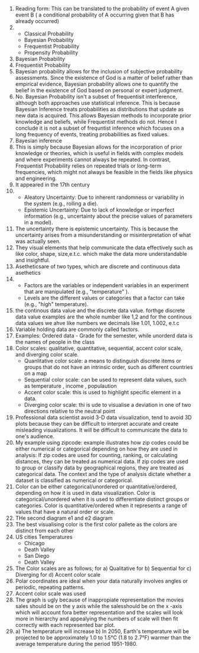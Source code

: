1) Reading form: This can be translated to the probability of event A given event B ( a conditional probability of A occurring given that B has already occurred)
2) + Classical Probability
   + Bayesian Probability
   + Frequentist Probability
   + Propensity Probability
3) Bayesian Probability
4) Frequentist Probability
5) Bayesian probability allows for the inclusion of subjective probability assessments. Since the existence of God is a matter of belief rather than empirical evidence, Bayesian probability allows one to quantify the belief in the existence of God based on personal or expert judgment.
6) No. Bayesian Probability isn't a subset of frequentisit interference, although both approaches use statistical inference. This is because Bayesian Inference treats probabilities as distributions that update as new data is acquired. This allows Bayesian methods to incorporate prior knowledge and beliefs, while Frequentist methods do not. Hence I conclude it is not a subset of frequntist inference which focuses on a long frequency of events, treating probabilities as fixed values.
7) Bayesian inference
8) This is simply because Bayesian allows for the incorporation of prior knowledge or theories, which is useful in fields with complex models and where experiments cannot always be repeated. In contrast, Frequentist Probability relies on repeated trials or long-term frequencies, which might not always be feasible in the fields like physics and engineering.
9) It appeared in the 17th century 
10) + Aleatory Uncertainty: Due to inherent randomness or variability in the system (e.g., rolling a die).
    + Epistemic Uncertainty: Due to lack of knowledge or imperfect information (e.g., uncertainty about the precise values of parameters in a model).
11) The uncertainty there is epistemic uncertainty. This is because the uncertainty arises from a misunderstanding or misinterpretation of what was actually seen.
12) They visual elements that help communicate the data effectively such as like color, shape, size,e.t.c. which make the data more understandable and insightful.
13) Asetheticsare of two types, which are discrete and continuous data asethetics 
14) + Factors are the variables or independent variables in an experiment that are manipulated (e.g., "temperature" ).
    + Levels are the different values or categories that a factor can take (e.g., "high" temperature).
15) the continous data value and the discrete data value. forthge discrete data value examples are the whole number like 1,2 and for the continous data values we ahve like numbers we decimals like 1.01, 1.002, e.t.c
16) Variable holding data are commonly called factors. 
17) Examples: Ordered data - Grade for the semester, while unorderd data is the names of people in the class 
18) Color scales: qualitative, quantitative, sequential, accent color scale, and diverging color scale.
    + Quanlitative color scale:  a means to distinguish discrete items or groups that do not have an intrinsic order, such as different countries on a map
    + Sequential color scale: can be used to represent data values, such as temperature , income , populaution
    + Accent color scale: this is used to highlight specific element in a data.
    + Diverging color scale: thi is ude to visualise a deviation in one of two directions relative to the neutral point
 19)  Professional data scientist avoid 3-D data visualization, tend to avoid 3D plots because they can be difficult to interpret accurate and create misleading visualizations. It will be difficult to communicate the data to one's audience. 
 20) My example using zipcode: example illustrates how zip codes could be either numerical or categorical depending on how they are used in analysis:
If zip codes are used for counting, ranking, or calculating distances, they can be treated as numerical data.
If zip codes are used to group or classify data by geographical regions, they are treated as categorical data.
The context and the type of analysis dictate whether a dataset is classified as numerical or categorical.
 21) Color can be either categorical/unordered or quantitative/ordered, depending on how it is used in data visualization. Color is categorical/unordered when it is used to differentiate distinct groups or categories. Color is quantitative/ordered when it represents a range of values that have a natural order or scale.
 22)  THe second diagram e1 and e2 diagram 
 23) The best visualising color is the first color pallete as the colors are distinct from each other  
 24) US cities Temperatures
     + Chicago
     + Death Valley
     + San Diego
     + Death Valley
25) The Color scales are as follows;  for a) Qualitative for b) Sequential for c) Diverging for d) Accent color scale
26) Polar coordinates are ideal when your data naturally involves angles or periodic, repeating patterns.
27) Accent color scale was used
28) The graph is ugly because of inappropiate representation the movies sales should be on the y axis while the salesshould be on the x -axis which will account fora better representation and the scales will look more in hierarchy and appealying the numbers of scale will then fit correctly with each represented bar plot.
29) a) The temperature will increase
    b) In 2050, Earth's temperature will be projected to be approximately 1.0 to 1.5°C (1.8 to 2.7°F) warmer than the average temperature during the period 1951-1980.
